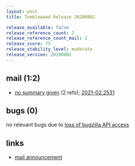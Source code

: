 ```yaml
---
layout: post
title: Tumbleweed Release 20200802

release_available: false
release_reference_count: 2
release_reference_count_mail: 2
release_score: 75
release_stability_level: moderate
release_version: 20200802
---
```


## mail (1:2)

- [no summary given](https://github.com/boombatower/tumbleweed-review/issues/10) (2 refs); [2021-02.2531](https://github.com/boombatower/tumbleweed-review/issues/10)

## bugs (0)

<!--more-->

no relevant bugs due to [loss of bugzilla API access](https://bugzilla.opensuse.org/show_bug.cgi?id=1157722)



## links

- [mail announcement](https://github.com/boombatower/tumbleweed-review/issues/10)
